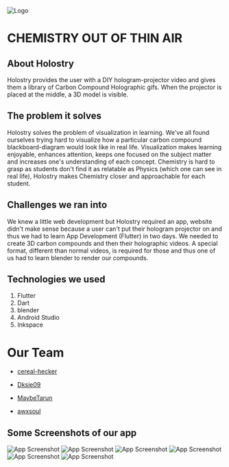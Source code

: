 ![Logo](images/logo.png)

#                                                 CHEMISTRY OUT OF THIN AIR

## About Holostry

Holostry provides the user with a DIY hologram-projector video and gives them a library of Carbon Compound Holographic gifs. When the projector is placed at the middle, a 3D model is visible.

## The problem it solves

Holostry solves the problem of visualization in learning. We've all found ourselves trying hard to visualize how a particular carbon compound blackboard-diagram would look like in real life. Visualization makes learning enjoyable, enhances attention, keeps one focused on the subject matter and increases one's understanding of each concept. Chemistry is hard to grasp as students don't find it as relatable as Physics (which one can see in real life), Holostry makes Chemistry closer and approachable for each student.

## Challenges we ran into

We knew a little web development but Holostry required an app, website didn't make sense because a user can't put their hologram projector on and thus we had to learn App Development (Flutter) in two days.
We needed to create 3D carbon compounds and then their holographic videos. A special format, different than normal videos, is required for those and thus one of us had to learn blender to render our compounds.

## Technologies we used

1. Flutter
2. Dart
3. blender
4. Android Studio
5. Inkspace

# Our Team

- [cereal-hecker](https://www.github.com/cereal-hecker)

- [Dksie09](https://www.github.com/Dksie09)

- [MaybeTarun](https://www.github.com/MaybeTarun)

- [awxsoul](https://www.github.com/awxsoul)



## Some Screenshots of our app

![App Screenshot](HolostryScreenshots/1.png)
![App Screenshot](HolostryScreenshots/2.png)
![App Screenshot](HolostryScreenshots/3.png)
![App Screenshot](HolostryScreenshots/4.png)
![App Screenshot](HolostryScreenshots/5.png)
![App Screenshot](HolostryScreenshots/6.png)
